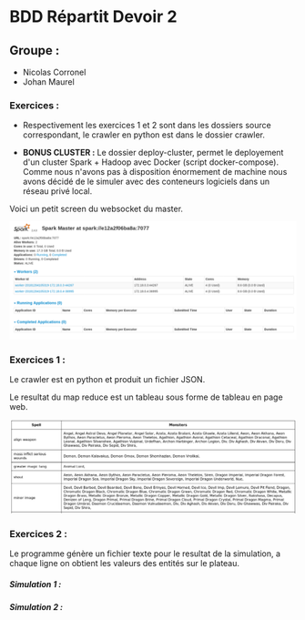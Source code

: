 # BDD Répartit Devoir 2

## Groupe :
- Nicolas Corronel
- Johan Maurel

### Exercices :
- Respectivement les exercices 1 et 2 sont dans les dossiers source correspondant, le crawler en python est dans le dossier crawler.

- **BONUS CLUSTER :** Le dossier deploy-cluster, permet le deployement d'un cluster Spark + Hadoop avec Docker (script docker-compose). Comme nous n'avons pas à disposition énormement de machine nous avons décidé de le simuler avec des conteneurs logiciels dans un réseau privé local.

Voici un petit screen du websocket du master.

![](./cluster-screen.png)

### Exercices 1 :

Le crawler est en python et produit un fichier JSON.

Le resultat du map reduce est un tableau sous forme de tableau en page web.

![](./map-reduce.png)

### Exercices 2 :

Le programme génère un fichier texte pour le resultat de la simulation, a chaque ligne on obtient les valeurs des entités sur le plateau.  

##### Simulation 1 :

##### Simulation 2 :
